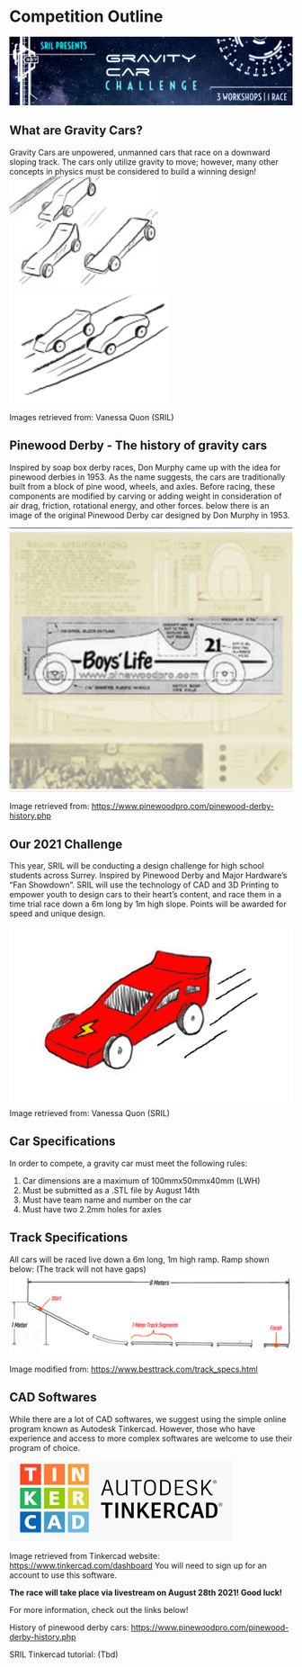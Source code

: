 # Competition Outline
![An Image](./header.png)
## What are Gravity Cars?
Gravity Cars are unpowered, unmanned cars that race on a downward sloping track. The cars only utilize gravity to move; however, many other concepts in physics must be considered to build a winning design!
![An Image](./car1.jpg)![An Image](./car2.png)
               
Images retrieved from: Vanessa Quon (SRIL)
## Pinewood Derby - The history of gravity cars
Inspired by soap box derby races, Don Murphy came up with the idea for pinewood derbies in 1953. As the name suggests, the cars are traditionally built from a block of pine wood, wheels, and axles. Before racing, these components are modified by carving or adding weight in consideration of air drag, friction, rotational energy, and other forces. 
 below there is an image of the original Pinewood Derby car designed by Don Murphy in 1953. 

![An Image](./derby.png)      

Image retrieved from: https://www.pinewoodpro.com/pinewood-derby-history.php

## Our 2021 Challenge
This year, SRIL will be conducting a design challenge for high school students across Surrey. Inspired by Pinewood Derby and Major Hardware’s “Fan Showdown”. SRIL will use the technology of CAD and 3D Printing to empower youth to design cars to their heart’s content, and race them in a time trial race down a 6m long by 1m high slope. Points will be awarded for speed and unique design.

![An Image](./car3.png)   Image retrieved from: Vanessa Quon (SRIL)

## Car Specifications
In order to compete, a gravity car must meet the following rules:
1. Car dimensions are a maximum of 100mmx50mmx40mm (LWH)
2. Must be submitted as a .STL file by August 14th
3. Must have team name and number on the car
4. Must have two 2.2mm holes for axles

## Track Specifications
All cars will be raced live down a 6m long, 1m high ramp. Ramp shown below: (The track will not have gaps)
![An Image](./rtrack.png)

Image modified from: https://www.besttrack.com/track_specs.html

## CAD Softwares
While there are a lot of CAD softwares, we suggest using the simple online program known as Autodesk Tinkercad. However, those who have experience and access to more complex softwares are welcome to use their program of choice. 

![An Image](./CAD.png)

Image retrieved from Tinkercad website: https://www.tinkercad.com/dashboard
You will need to sign up for an account to use this software.

**The race will take place via livestream on August 28th 2021! Good luck!**

For more information, check out the links below!

History of pinewood derby cars: https://www.pinewoodpro.com/pinewood-derby-history.php

SRIL Tinkercad tutorial: (Tbd)

